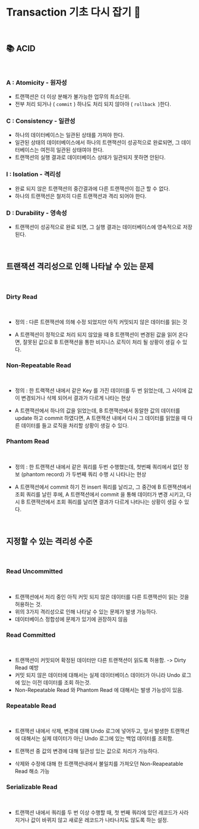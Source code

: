 # Transaction 기초 다시 잡기 🌱

<br>

## 📚 ACID 

<br>

### A : Atomicity - 원자성 

- 트랜잭션은 더 이상 분해가 불가능한 업무의 최소단위. 
- 전부 처리 되거나 ( ``commit`` ) 하나도 처리 되지 않아야 ( ``rollback ``)한다. 


### C : Consistency - 일관성 

- 하나의 데이터베이스는 일관된 상태를 가져야 한다.
- 일관된 상태의 데이터베이스에서 하나의 트랜잭션이 성공적으로 완료되면, 그 데이터베이스는 여전히 일관된 상태여야 한다. 
- 트랜잭션의 실행 결과로 데이터베이스 상태가 일관되지 못하면 안된다. 


### I : Isolation - 격리성 

- 완료 되지 않은 트랜잭션의 중간결과에 다른 트랜잭션이 접근 할 수 없다.
- 하나의 트랜잭션은 철저히 다른 트랜잭션과 격리 되어야 한다.


### D : Durability - 영속성

- 트랜잭션이 성공적으로 완료 되면, 그 실행 결과는 데이터베이스에 영속적으로 저장된다.

<br>

## 트랜잭션 격리성으로 인해 나타날 수 있는 문제

<br>

### Dirty Read

<br>

- 정의 : 다른 트랜잭션에 의해 수정 되었지만 아직 커밋되지 않은 데이터를 읽는 것

- A 트랜젝션이 정적으로 처리 되지 않았을 때 B 트랜잭션이 변경된 값을 읽어 온다면, 잘못된 값으로 B 트랜잭션을 통한 비지니스 로직이 처리 될 상황이 생길 수 있다.


### Non-Repeatable Read

<br>

- 정의 : 한 트랙잭션 내에서 같은 Key 를 가진 데이터를 두 번 읽었는데, 그 사이에 값이 변경되거나 삭제 되어서 결과가 다르게 나타는 현상

- A 트랜잭션에서 하나의 값을 읽었는데, B 트랜잭션에서 동알한 값의 데이터를 update 하고 commit 하였다면, A 트랜잭션 내에서 다시 그 데이터를 읽었을 때 다른 데이터를 들고 로직을 처리할 상황이 생길 수 있다.


### Phantom Read

<br>

- 정의 : 한 트랜잭션 내에서 같은 쿼리를 두번 수행했는데, 첫번째 쿼리에서 없던 정보 (phantom record) 가 두번째 쿼리 수행 시 나타나는 현상

- A 트랜잭션에서 commit 하기 전 insert 쿼리를 날리고, 그 중간에 B 트랜잭션에서 조회 쿼리를 날린 후에, A 트랜잭션에서 commit 을 통해 데이터가 변경 시키고, 다시 B 트랜잭션에서 조회 쿼리를 날리면 결과가 다르게 나타나는 상황이 생길 수 있다. 

<br>

## 지정할 수 있는 격리성 수준

<br>

### Read Uncommitted

<br>

- 트랜잭션에서 처리 중인 아직 커밋 되지 않은 데이터를 다른 트랜잭션이 읽는 것을 허용하는 것. 
- 위의 3가지 격리성으로 인해 나타날 수 있는 문제가 발생 가능하다. 
- 데이터베이스 정합성에 문제가 있기에 권장하지 않음


### Read Committed

<br>

- 트랜잭션이 커밋되어 확정된 데이터만 다른 트랜잭션이 읽도록 허용함. -> Dirty Read 예방
- 커밋 되지 않은 데이터에 대해서는 실제 데이터베이스 데이터가 아니라 Undo 로그에 있는 이전 데이터를 조회 하는것.
- Non-Repeatable Read 와 Phantom Read 에 대해서는 발생 가능성이 있음. 


### Repeatable Read

<br>

- 트랜잭션 내에서 삭제, 변경에 대해 Undo 로그에 넣어두고, 앞서 발생한 트랜잭션에 대해서는 실제 데이터가 아닌 Undo 로그에 있는 백업 데이터를 조회함.

- 트랜잭션 중 값의 변경에 대해 일관성 있는 값으로 처리가 가능하다. 

- 삭제와 수정에 대해 한 트랜잭션내에서 불일치를 가져오던 Non-Reapeatable Read 해소 가능


### Serializable Read

<br>

- 트랜잭션 내에서 쿼리를 두 번 이상 수행할 때, 첫 번째 쿼리에 있던 레코드가 사라지거나 값이 바뀌지 않고 새로운 레코드가 나타나지도 않도록 하는 설정.



